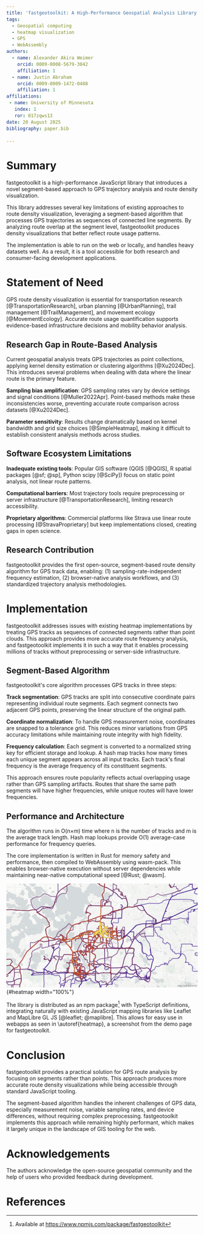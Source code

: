 ```yaml
---
title: 'fastgeotoolkit: A High-Performance Geospatial Analysis Library and Novel Route Density Mapping Implementation'
tags:
  - Geospatial computing
  - heatmap visualization
  - GPS
  - WebAssembly
authors:
  - name: Alexander Akira Weimer
    orcid: 0009-0008-5679-3042
    affiliation: 1
  - name: Justin Abraham
    orcid: 0009-0009-1472-0408
    affiliation: 1
affiliations:
 - name: University of Minnesota
   index: 1
   ror: 017zqws13
date: 20 August 2025
bibliography: paper.bib

---
```


# Summary

fastgeotoolkit is a high-performance JavaScript library that introduces a novel segment-based approach to GPS trajectory analysis and route density visualization. 

This library addresses several key limitations of existing approaches to route density visualization, leveraging a segment-based algorithm that processes GPS trajectories as sequences of connected line segments. By analyzing route overlap at the segment level, fastgeotoolkit produces density visualizations that better reflect route usage patterns.

The implementation is able to run on the web or locally, and handles heavy datasets well. As a result, it is a tool accessible for both research and consumer-facing development applications.

# Statement of Need

GPS route density visualization is essential for transportation research [@TransportationResearch], urban planning [@UrbanPlanning], trail management [@TrailManagement], and movement ecology [@MovementEcology]. Accurate route usage quantification supports evidence-based infrastructure decisions and mobility behavior analysis.

## Research Gap in Route-Based Analysis

Current geospatial analysis treats GPS trajectories as point collections, applying kernel density estimation or clustering algorithms [@Xu2024Dec]. This introduces several problems when dealing with data where the linear route is the primary feature.

**Sampling bias amplification**: GPS sampling rates vary by device settings and signal conditions [@Muller2022Apr]. Point-based methods make these inconsistencies worse, preventing accurate route comparison across datasets [@Xu2024Dec].

**Parameter sensitivity**: Results change dramatically based on kernel bandwidth and grid size choices [@SimpleHeatmap], making it difficult to establish consistent analysis methods across studies.

## Software Ecosystem Limitations

**Inadequate existing tools**: Popular GIS software (QGIS [@QGIS], R spatial packages [@sf; @sp], Python scipy [@SciPy]) focus on static point analysis, not linear route patterns.

**Computational barriers**: Most trajectory tools require preprocessing or server infrastructure [@TransportationResearch], limiting research accessibility.

**Proprietary algorithms**: Commercial platforms like Strava use linear route processing [@StravaProprietary] but keep implementations closed, creating gaps in open science.

## Research Contribution

fastgeotoolkit provides the first open-source, segment-based route density algorithm for GPS track data, enabling: (1) sampling-rate-independent frequency estimation, (2) browser-native analysis workflows, and (3) standardized trajectory analysis methodologies.

# Implementation

fastgeotoolkit addresses issues with existing heatmap implementations by treating GPS tracks as sequences of connected segments rather than point clouds. This approach provides more accurate route frequency analysis, and fastgeotoolkit implements it in such a way that it enables processing millions of tracks without preprocessing or server-side infrastructure.


## Segment-Based Algorithm

fastgeotoolkit's core algorithm processes GPS tracks in three steps:

**Track segmentation**: GPS tracks are split into consecutive coordinate pairs representing individual route segments. Each segment connects two adjacent GPS points, preserving the linear structure of the original path.

**Coordinate normalization**: To handle GPS measurement noise, coordinates are snapped to a tolerance grid. This reduces minor variations from GPS accuracy limitations while maintaining route integrity with high fidelity.

**Frequency calculation**: Each segment is converted to a normalized string key for efficient storage and lookup. A hash map tracks how many times each unique segment appears across all input tracks. Each track's final frequency is the average frequency of its constituent segments.

This approach ensures route popularity reflects actual overlapping usage rather than GPS sampling artifacts. Routes that share the same path segments will have higher frequencies, while unique routes will have lower frequencies.

## Performance and Architecture

The algorithm runs in O(n×m) time where n is the number of tracks and m is the average track length. Hash map lookups provide O(1) average-case performance for frequency queries.

The core implementation is written in Rust for memory safety and performance, then compiled to WebAssembly using wasm-pack. This enables browser-native execution without server dependencies while maintaining near-native computational speed [@Rust; @wasm].

![Example heatmap produced using fastgeotoolkit and MapLibre GL JS.[]{label="heatmap"}](heatmap.png){#heatmap width="100%"}

The library is distributed as an npm package[^1] with TypeScript definitions, integrating naturally with existing JavaScript mapping libraries like Leaflet and MapLibre GL JS [@leaflet; @maplibre]. This allows for easy use in webapps as seen in \autoref{heatmap}, a screenshot from the demo page for fastgeotoolkit.

# Conclusion

fastgeotoolkit provides a practical solution for GPS route analysis by focusing on segments rather than points. This approach produces more accurate route density visualizations while being accessible through standard JavaScript tooling.

The segment-based algorithm handles the inherent challenges of GPS data, especially measurement noise, variable sampling rates, and device differences, without requiring complex preprocessing. fastgeotoolkit implements this approach while remaining highly performant, which makes it largely unique in the landscape of GIS tooling for the web.


# Acknowledgements

The authors acknowledge the open-source geospatial community and the help of users who provided feedback during development.

# References

[^1]: Available at https://www.npmjs.com/package/fastgeotoolkit
